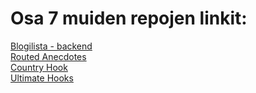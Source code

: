 # Osa 7 muiden repojen linkit:

[Blogilista - backend](https://github.com/ezki82/blogilista)\
[Routed Anecdotes](https://github.com/ezki82/routed-anecdotes)\
[Country Hook](https://github.com/ezki82/country-hook)\
[Ultimate Hooks](https://github.com/ezki82/ultimate-hooks)
